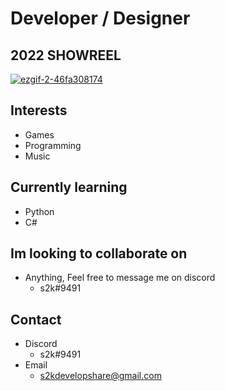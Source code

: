 # Developer / Designer

## 2022 SHOWREEL  
[![ezgif-2-46fa308174](https://user-images.githubusercontent.com/118658527/218130342-5cbe0ef5-3daf-4504-a8e7-a190a11165d5.gif)](https://www.youtube.com/watch?v=EgRmBJG-B6E)

##  Interests
  + Games
  + Programming
  + Music

## Currently learning
  + Python
  + C#

## Im looking to collaborate on
  + Anything, Feel free to message me on discord
    - s2k#9491 

## Contact
  + Discord
    - s2k#9491
  + Email
    - s2kdevelopshare@gmail.com
